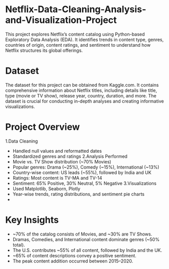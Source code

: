 # Netflix-Data-Cleaning-Analysis-and-Visualization-Project

This project explores Netflix’s content catalog using Python-based Exploratory Data Analysis (EDA). It identifies trends in content type, genres, countries of origin, content ratings, and sentiment to understand how Netflix structures its global offerings.
# Dataset
The dataset for this project can be obtained from Kaggle.com. It contains comprehensive information about Netflix titles, including details like title, type (movie or TV show), release year, country, duration, and more. The dataset is crucial for conducting in-depth analyses and creating informative visualizations.

# Project Overview
1.Data Cleaning
- Handled null values and reformatted dates
- Standardized genres and ratings
2.Analysis Performed
- Movie vs. TV Show distribution (~70% Movies)
- Popular genres: Drama (~25%), Comedy (~15%), International (~13%)
- Country-wise content: US leads (~55%), followed by India and UK
- Ratings: Most content is TV-MA and TV-14
- Sentiment: 65% Positive, 30% Neutral, 5% Negative
3.Visualizations
- Used Matplotlib, Seaborn, Plotly
- Year-wise trends, rating distributions, and sentiment pie charts
- 
# Key Insights
- ~70% of the catalog consists of Movies, and ~30% are TV Shows.
- Dramas, Comedies, and International content dominate genres (~50% total).
- The U.S. contributes ~55% of all content, followed by India and the UK.
- ~65% of content descriptions convey a positive sentiment.
- The peak content addition occurred between 2015–2020.


